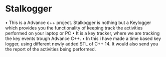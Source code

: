 <h1>Stalkogger</h1>
• This is a Advance c++ project. Stalkogger is nothing but a Keylogger which provides you the functionality of keeping track the activities performed on your laptop or PC
• It is a key tracker, where we are tracking the key events trough Advance C++.
• In this i have made a time based key logger, using different newly added STL of C++ 14. It would also send you the report of the activities being performed.
